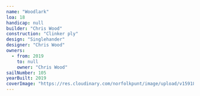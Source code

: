 ```yaml
---
name: "Woodlark"
loa: 18
handicap: null
builder: "Chris Wood"
construction: "Clinker ply"
design: "Singlehander"
designer: "Chris Wood"
owners:
  - from: 2019
    to: null
    owner: "Chris Wood"
sailNumber: 105
yearBuilt: 2019
coverImage: "https://res.cloudinary.com/norfolkpunt/image/upload/v1591888209/woodlark-105.jpg"
---
```

